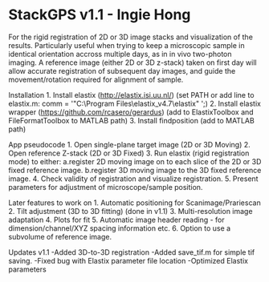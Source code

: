 StackGPS v1.1 - Ingie Hong
==========================

For the rigid registration of 2D or 3D image stacks and visualization of the results.
Particularly useful when trying to keep a microscopic sample in identical 
orientation accross multiple days, as in in vivo two-photon imaging.
A reference image (either 2D or 3D z-stack) taken on first day will allow 
accurate registration of subsequent day images, and guide the movement/rotation
required for alignment of sample.


Installation
	1. Install elastix (http://elastix.isi.uu.nl/)
		(set PATH or add line to elastix.m: comm = '"C:\Program Files\elastix_v4.7\elastix" ';)
	2. Install elastix wrapper (https://github.com/rcasero/gerardus)
		(add to ElastixToolbox and FileFormatToolbox to MATLAB path)
	3. Install findposition (add to MATLAB path)


App pseudocode
	1. Open single-plane target image (2D or 3D Moving)
	2. Open reference Z-stack (2D or 3D Fixed)
	3. Run elastix (rigid registration mode) to either: 
        a.register 2D moving image on to each slice of the 2D or 3D fixed reference image.
        b.register 3D moving image to the 3D fixed reference image.
	4. Check validity of registration and visualize registration.
	5. Present parameters for adjustment of microscope/sample position.

Later features to work on
	1. Automatic positioning for Scanimage/Prariescan
	2. Tilt adjustment (3D to 3D fitting) (done in v1.1)
	3. Multi-resolution image adaptation
	4. Plots for fit
    5. Automatic image header reading - for dimension/channel/XYZ spacing information etc.
    6. Option to use a subvolume of reference image.

Updates
    v1.1
    -Added 3D-to-3D registration
    -Added save_tif.m for simple tif saving.
    -Fixed bug with Elastix parameter file location
    -Optimized Elastix parameters



